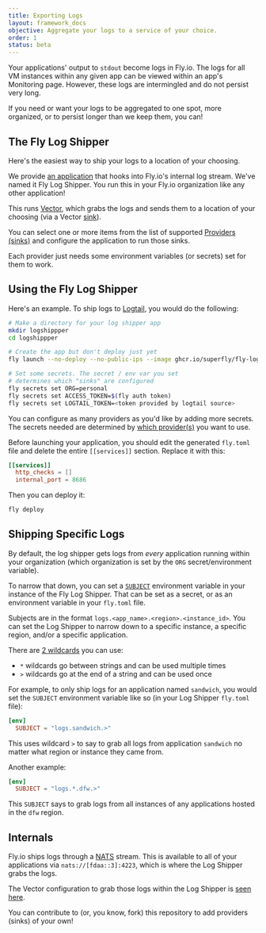 ```yaml
---
title: Exporting Logs
layout: framework_docs
objective: Aggregate your logs to a service of your choice.
order: 1
status: beta
---
```


Your applications' output to `stdout` become logs in Fly.io. The logs for all VM instances within any given app can be viewed within an app's Monitoring page. However, these logs are intermingled and do not persist very long.

If you need or want your logs to be aggregated to one spot, more organized, or to persist longer than we keep them, you can!

## The Fly Log Shipper

Here's the easiest way to ship your logs to a location of your choosing.

We provide [an application](https://github.com/superfly/fly-log-shipper) that hooks into Fly.io's internal log stream. We've named it Fly Log Shipper. You run this in your Fly.io organization like any other application!

This runs [Vector](https://vector.dev/), which grabs the logs and sends them to a location of your choosing (via a Vector [sink](https://vector.dev/docs/reference/configuration/sinks/)).

You can select one or more items from the list of supported [Providers (sinks)](https://github.com/superfly/fly-log-shipper#provider-configuration) and configure the application to run those sinks.

Each provider just needs some environment variables (or secrets) set for them to work.

## Using the Fly Log Shipper

Here's an example. To ship logs to [Logtail](https://betterstack.com/logtail), you would do the following:

```bash
# Make a directory for your log shipper app
mkdir logshippper
cd logshippper

# Create the app but don't deploy just yet
fly launch --no-deploy --no-public-ips --image ghcr.io/superfly/fly-log-shipper:latest

# Set some secrets. The secret / env var you set
# determines which "sinks" are configured
fly secrets set ORG=personal
fly secrets set ACCESS_TOKEN=$(fly auth token)
fly secrets set LOGTAIL_TOKEN=<token provided by logtail source>
```

You can configure as many providers as you'd like by adding more secrets. The secrets needed are determined by [which provider(s)](https://github.com/superfly/fly-log-shipper#provider-configuration) you want to use.

Before launching your application, you should edit the generated `fly.toml` file and delete the entire `[[services]]` section. Replace it with this:

```toml
[[services]]
  http_checks = []
  internal_port = 8686
```

Then you can deploy it:

```cmd
fly deploy
```

## Shipping Specific Logs

By default, the log shipper gets logs from *every* application running within your organization (which organization is set by the `ORG` secret/environment variable).

To narrow that down, you can set a [`SUBJECT`](https://github.com/superfly/fly-log-shipper#subject) environment variable in your instance of the Fly Log Shipper. That can be set as a secret, or as an environment variable in your `fly.toml` file.

Subjects are in the format `logs.<app_name>.<region>.<instance_id>`. You can set the Log Shipper to narrow down to a specific instance, a specific region, and/or a specific application.

There are [2 wildcards](https://docs.nats.io/nats-concepts/subjects#wildcards) you can use:

* `*` wildcards go between strings and can be used multiple times
* `>` wildcards go at the end of a string and can be used once

For example, to only ship logs for an application named `sandwich`, you would set the `SUBJECT` environment variable like so (in your Log Shipper `fly.toml` file):

```toml
[env]
  SUBJECT = "logs.sandwich.>"
```

This uses wildcard `>` to say to grab all logs from application `sandwich` no matter what region or instance they came from.

Another example:

```toml
[env]
  SUBJECT = "logs.*.dfw.>"
```

This `SUBJECT` says to grab logs from all instances of any applications hosted in the `dfw` region.

## Internals

Fly.io ships logs through a [NATS](https://nats.io) stream. This is available to all of your applications via `nats://[fdaa::3]:4223`, which is where the Log Shipper grabs the logs.

The Vector configuration to grab those logs within the Log Shipper is [seen here](https://github.com/superfly/fly-log-shipper/blob/main/vector-configs/vector.toml).

You can contribute to (or, you know, fork) this repository to add providers (sinks) of your own!
